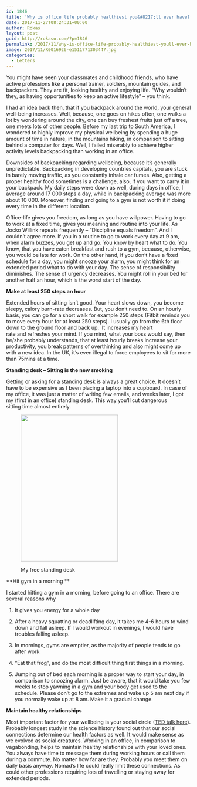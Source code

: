 ```yaml
---
id: 1846
title: 'Why is office life probably healthiest you&#8217;ll ever have?'
date: 2017-11-27T08:24:31+00:00
author: Rokas
layout: post
guid: http://rokaso.com/?p=1846
permalink: /2017/11/why-is-office-life-probably-healthiest-youll-ever-have/
image: 2017/11/R0016926-e1511771303447.jpg
categories:
  - Letters
---
```

You might have seen your classmates and childhood friends, who have active professions like a personal trainer, soldiers, mountain guides, and backpackers. They are fit, looking healthy and enjoying life. &#8220;Why wouldn&#8217;t they, as having opportunities to keep an active lifestyle&#8221; &#8211; you think.

I had an idea back then, that if you backpack around the world, your general well-being increases. Well, because, one goes on hikes often, one walks a lot by wondering around the city, one can buy freshest fruits just off a tree, one meets lots of other people. Before my last trip to South America, I wondered to highly improve my physical wellbeing by spending a huge amount of time in nature, in the mountains hiking, in comparison to sitting behind a computer for days. Well, I failed miserably to achieve higher activity levels backpacking than working in an office.

Downsides of backpacking regarding wellbeing, because it&#8217;s generally unpredictable. Backpacking in developing countries capitals, you are stuck in barely moving traffic, as you constantly inhale car fumes. Also, getting a proper healthy food sometimes is a challenge, also, if you want to carry it in your backpack. My daily steps were down as well, during days in office, I average around 17 000 steps a day, while in backpacking average was more about 10 000. Moreover, finding and going to a gym is not worth it if doing every time in the different location.

Office-life gives you freedom, as long as you have willpower. Having to go to work at a fixed time, gives you meaning and routine into your life. As Jocko Willink repeats frequently &#8211; &#8220;Discipline equals freedom&#8221;. And I couldn&#8217;t agree more. If you in a routine to go to work every day at 9 am, when alarm buzzes, you get up and go. You know by heart what to do. You know, that you have eaten breakfast and rush to a gym, because, otherwise, you would be late for work. On the other hand, if you don&#8217;t have a fixed schedule for a day, you might snooze your alarm, you might think for an extended period what to do with your day. The sense of responsibility diminishes. The sense of urgency decreases. You might roll in your bed for another half an hour, which is the worst start of the day.

**Make at least 250 steps an hour**

Extended hours of sitting isn&#8217;t good. Your heart slows down, you become sleepy, calory burn-rate decreases. But, you don&#8217;t need to. On an hourly basis, you can go for a short walk for example 250 steps (Fitbit reminds you to move every hour for at least 250 steps). I usually go from the 6th floor down to the ground floor and back up.  It increases my heart rate and refreshes your mind. If you mind, what your boss would say, then he/she probably understands, that at least hourly breaks increase your productivity, you break patterns of overthinking and also might come up with a new idea. In the UK, it&#8217;s even illegal to force employees to sit for more than 75mins at a time.

**Standing desk &#8211; Sitting is the new smoking**

Getting or asking for a standing desk is always a great choice. It doesn&#8217;t have to be expensive as I been placing a laptop into a cupboard. In case of my office, it was just a matter of writing few emails, and weeks later, I got my (first in an office) standing desk. This way you&#8217;ll cut dangerous sitting time almost entirely.<figure id="attachment_1871" aria-describedby="caption-attachment-1871" style="width: 265px" class="wp-caption alignnone">

[<img class="wp-image-1871 size-medium" src="2017/11/R0016926-e1511771303447-265x400.jpg" alt="" width="265" height="400" srcset="2017/11/R0016926-e1511771303447-265x400.jpg 265w, 2017/11/R0016926-e1511771303447-464x700.jpg 464w, 2017/11/R0016926-e1511771303447-768x1160.jpg 768w, 2017/11/R0016926-e1511771303447-662x1000.jpg 662w, 2017/11/R0016926-e1511771303447-370x559.jpg 370w, 2017/11/R0016926-e1511771303447-1040x1570.jpg 1040w, 2017/11/R0016926-e1511771303447-530x800.jpg 530w" sizes="(max-width: 265px) 100vw, 265px" />](2017/11/R0016926-e1511771303447.jpg)<figcaption id="caption-attachment-1871" class="wp-caption-text">My free standing desk</figcaption></figure> 

**Hit gym in a morning **

I started hitting a gym in a morning, before going to an office. There are several reasons why

1) It gives you energy for a whole day

2) After a heavy squatting or deadlifting day, it takes me 4-6 hours to wind down and fall asleep. If I would workout in evenings, I would have troubles falling asleep.

3) In mornings, gyms are emptier, as the majority of people tends to go after work

4) &#8220;Eat that frog&#8221;, and do the most difficult thing first things in a morning.

5) Jumping out of bed each morning is a proper way to start your day, in comparison to snoozing alarm. Just be aware, that it would take you few weeks to stop yawning in a gym and your body get used to the schedule. Please don&#8217;t go to the extremes and wake up 5 am next day if you normally wake up at 8 am. Make it a gradual change.

**Maintain healthy relationships**

Most important factor for your wellbeing is your social circle ([TED talk here](https://www.ted.com/talks/robert_waldinger_what_makes_a_good_life_lessons_from_the_longest_study_on_happiness)). Probably longest study in the science history found out that our social connections determine our health factors as well. It would make sense as we evolved as social creatures. Working in an office, in comparison to vagabonding, helps to maintain healthy relationships with your loved ones. You always have time to message them during working hours or call them during a commute. No matter how far are they. Probably you meet them on daily basis anyway. Nomad&#8217;s life could really limit these connections. As could other professions requiring lots of travelling or staying away for extended periods.

&nbsp;
